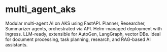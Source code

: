 # multi_agent_aks
Modular multi-agent AI on AKS using FastAPI. Planner, Researcher, Summarizer agents, orchestrated via API. Helm-managed deployment with Ingress. LLM-ready, extensible for AutoGen, LangGraph, vector DBs. Ideal for document processing, task planning, research, and RAG-based AI assistants.

